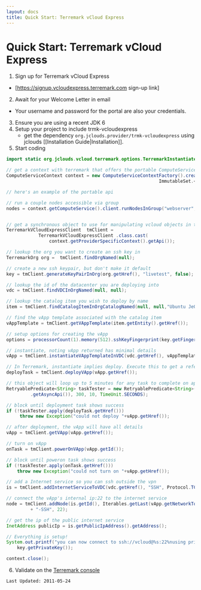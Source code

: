 ```yaml
---
layout: docs
title: Quick Start: Terremark vCloud Express
---
```



# Quick Start: Terremark vCloud Express

1. Sign up for Terremark vCloud Express
  * [https://signup.vcloudexpress.terremark.com sign-up link]
2. Await for your Welcome Letter in email
  * Your username and password for the portal are also your credentials.
3. Ensure you are using a recent JDK 6 
4. Setup your project to include trmk-vcloudexpress
	* get the dependency `org.jclouds.provider/trmk-vcloudexpress` using jclouds [[Installation Guide|Installation]].
5. Start coding

```java
import static org.jclouds.vcloud.terremark.options.TerremarkInstantiateVAppTemplateOptions.Builder.processorCount;

// get a context with terremark that offers the portable ComputeService api
ComputeServiceContext context = new ComputeServiceContextFactory().createContext("trmk-vcloudexpress", email, password,
                                                         ImmutableSet.<Module> of(new JschSshClientModule()));

// here's an example of the portable api

// run a couple nodes accessible via group
nodes = context.getComputeService().client.runNodesInGroup("webserver", 2);


// get a synchronous object to use for manipulating vcloud objects in terremarrk
TerremarkVCloudExpressClient  tmClient = 
			TerremarkVCloudExpressClient .class.cast(
				context.getProviderSpecificContext().getApi());

// lookup the org you want to create an ssh key in
TerremarkOrg org =  tmClient.findOrgNamed(null);

// create a new ssh keypair, but don't make it default
key = tmClient.generateKeyPairInOrg(org.getHref(), "livetest", false);

// lookup the id of the datacenter you are deploying into
vdc = tmClient.findVDCInOrgNamed(null, null);

// lookup the catalog item you wish to deploy by name
item = tmClient.findCatalogItemInOrgCatalogNamed(null, null,"Ubuntu JeOS 9.04 (32-bit)");

// find the vApp template associated with the catalog item
vAppTemplate = tmClient.getVAppTemplate(item.getEntity().getHref());

// setup options for creating the vApp
options = processorCount(1).memory(512).sshKeyFingerprint(key.getFingerPrint())

// instantiate, noting vApp returned has minimal details
vApp = tmClient.instantiateVAppTemplateInVDC(vdc.getHref(), vAppTemplate.getHref(), serverName, instantiateOptions);

// In Terremark, instantiate implies deploy. Execute this to get a reference to that task.
deployTask = tmClient.deployVApp(vApp.getHref());

// this object will loop up to 5 minutes for any task to complete on apply()
RetryablePredicate<String> taskTester = new RetryablePredicate<String>(new TaskSuccess(context
         .getAsyncApi()), 300, 10, TimeUnit.SECONDS);

// block until deployment task shows success
if (!taskTester.apply(deployTask.getHref())) 
     throw new Exception("could not deploy "+vApp.getHref());

// after deployment, the vApp will have all details
vApp = tmClient.getVApp(vApp.getHref());

// turn on vApp
onTask = tmClient.powerOnVApp(vApp.getId());

// block until poweron task shows success
if (!taskTester.apply(onTask.getHref())) 
    throw new Exception("could not turn on "+vApp.getHref());

// add a Internet service so you can ssh outside the vpn
is = tmClient.addInternetServiceToVDC(vdc.getHref(), "SSH", Protocol.TCP, 22);

// connect the vApp's internal ip:22 to the internet service
node = tmClient.addNode(is.getId(), Iterables.getLast(vApp.getNetworkToAddresses().values()), vApp.getName()
         + "-SSH", 22);

// get the ip of the public internet service
InetAddress publicIp = is.getPublicIpAddress().getAddress();

// Everything is setup!
System.out.printf("you can now connect to ssh://vcloud@%s:22%nusing private key %s%n", publicIp.getHostAddress(), 
	key.getPrivateKey());

context.close();
```

6. Validate on the [Terremark console](https://my.vcloudexpress.terremark.com/default.aspx)

`Last Updated: 2011-05-24`
